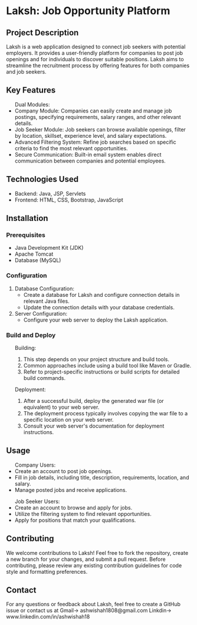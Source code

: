 <h1> Laksh: Job Opportunity Platform</h1>
<h2>Project Description</h2>
Laksh is a web application designed to connect job seekers with potential employers. It provides a user-friendly platform for companies to post job openings and for individuals to discover suitable positions. Laksh aims to streamline the recruitment process by offering features for both companies and job seekers.
<br>
<h2>Key Features</h2>
<ul>Dual Modules:
<li>Company Module: Companies can easily create and manage job postings, specifying requirements, salary ranges, and other relevant details.</li>
<li>Job Seeker Module: Job seekers can browse available openings, filter by location, skillset, experience level, and salary expectations.</li>
<li>Advanced Filtering System: Refine job searches based on specific criteria to find the most relevant opportunities.</li>
<li>Secure Communication: Built-in email system enables direct communication between companies and potential employees.</li>
</ul>

<h2>Technologies Used</h2>
<ul>
<li>Backend: Java, JSP, Servlets</li>
<li>Frontend: HTML, CSS, Bootstrap, JavaScript</li>
</ul>

<h2>Installation</h2>
<h3>Prerequisites</h3>
<ul>
<li>Java Development Kit (JDK)</li>
<li>Apache Tomcat</li>
<li>Database (MySQL)</li>
</ul>
<h3>Configuration</h3>
<ol>
  <li>Database Configuration:
     <ul>
       <li>Create a database for Laksh and configure connection details in relevant Java files.</li>
       <li>Update the connection details with your database credentials.</li>
     </ul>
  </li>
  <li>Server Configuration:
     <ul>
       <li>Configure your web server to deploy the Laksh application.</li>
     </ul>
  </li>
</ol>
<h3>Build and Deploy</h3>
<ul>
  Building:
  <ol>
    <li>This step depends on your project structure and build tools.</li>
    <li>Common approaches include using a build tool like Maven or Gradle.</li>
    <li> Refer to project-specific instructions or build scripts for detailed build commands.</li>
  </ol>
</ul>
<ul>
  Deployment:
  <ol>
    <li>After a successful build, deploy the generated war file (or equivalent) to your web server.</li>
    <li>The deployment process typically involves copying the war file to a specific location on your web server.</li>
    <li>Consult your web server's documentation for deployment instructions.</li>
  </ol>
</ul>


<h2>Usage</h2>
<ul>
  Company Users:
  <li> Create an account to post job openings.</li>
    <li> Fill in job details, including title, description, requirements, location, and salary.</li>
  <li>Manage posted jobs and receive applications.</li>
</ul>
<ul>
  Job Seeker Users:
  <li>Create an account to browse and apply for jobs.</li>
    <li>Utilize the filtering system to find relevant opportunities.</li>
  <li>Apply for positions that match your qualifications.</li>
</ul>


<h2>Contributing</h2>
We welcome contributions to Laksh! Feel free to fork the repository, create a new branch for your changes, and submit a pull request. Before contributing, please review any existing contribution guidelines for code style and formatting preferences.

<h2>Contact</h2>
For any questions or feedback about Laksh, feel free to create a GitHub issue or contact us at
Gmail-> ashwishah1808@gmail.com
Linkdin-> www.linkedin.com/in/ashwishah18
